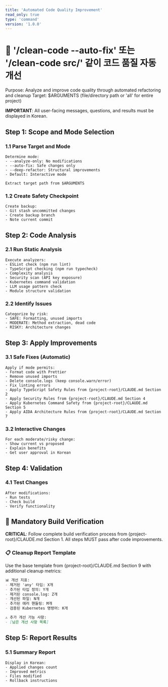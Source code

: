 ```yaml
---
title: 'Automated Code Quality Improvement'
read_only: true
type: 'command'
version: '1.0.0'
---
```


# 🧹 '/clean-code --auto-fix' 또는 '/clean-code src/' 같이 코드 품질 자동 개선

Purpose: Analyze and improve code quality through automated refactoring and cleanup
Target: $ARGUMENTS (file/directory path or 'all' for entire project)

**IMPORTANT**: All user-facing messages, questions, and results must be displayed in Korean.

## Step 1: Scope and Mode Selection

### 1.1 Parse Target and Mode
```
Determine mode:
- --analyze-only: No modifications
- --auto-fix: Safe changes only
- --deep-refactor: Structural improvements
- Default: Interactive mode

Extract target path from $ARGUMENTS
```

### 1.2 Create Safety Checkpoint
```
Create backup:
- Git stash uncommitted changes
- Create backup branch
- Note current commit
```

## Step 2: Code Analysis

### 2.1 Run Static Analysis
```
Execute analyzers:
- ESLint check (npm run lint)
- TypeScript checking (npm run typecheck)
- Complexity analysis
- Security scan (API key exposure)
- Kubernetes command validation
- LLM usage pattern check
- Module structure validation
```

### 2.2 Identify Issues
```
Categorize by risk:
- SAFE: Formatting, unused imports
- MODERATE: Method extraction, dead code
- RISKY: Architecture changes
```

## Step 3: Apply Improvements

### 3.1 Safe Fixes (Automatic)
```
Apply if mode permits:
- Format code with Prettier
- Remove unused imports
- Delete console.logs (keep console.warn/error)
- Fix linting errors
- Apply TypeScript Safety Rules from {project-root}/CLAUDE.md Section 2
- Apply Security Rules from {project-root}/CLAUDE.md Section 4
- Apply Kubernetes Command Safety from {project-root}/CLAUDE.md Section 5
- Apply AIDA Architecture Rules from {project-root}/CLAUDE.md Section 7
```

### 3.2 Interactive Changes
```
For each moderate/risky change:
- Show current vs proposed
- Explain benefits
- Get user approval in Korean
```

## Step 4: Validation

### 4.1 Test Changes
```
After modifications:
- Run tests
- Check build
- Verify functionality
```

## 🔨 Mandatory Build Verification

**CRITICAL**: Follow complete build verification process from {project-root}/CLAUDE.md Section 1.
All steps MUST pass after code improvements.

### 📋 Cleanup Report Template
Use the base template from {project-root}/CLAUDE.md Section 9 with additional cleanup metrics:

```markdown
📊 개선 지표:
- 제거된 'any' 타입: X개
- 추가된 타입 정의: Y개
- 제거된 console.log: Z개
- 개선된 파일: N개
- 추가된 에러 핸들링: M개
- 검증된 Kubernetes 명령어: K개

⚠️ 추가 개선 가능 사항:
- [남은 개선 사항 목록]
```

## Step 5: Report Results

### 5.1 Summary Report
```
Display in Korean:
- Applied changes count
- Improved metrics
- Files modified
- Rollback instructions
```

